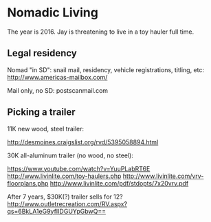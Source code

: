 # Nomadic Living

The year is 2016. Jay is threatening to live in a toy hauler full time. 

## Legal residency

Nomad "in SD": snail mail, residency, vehicle registrations, titling, etc: http://www.americas-mailbox.com/

Mail only, no SD: postscanmail.com

## Picking a trailer

11K new wood, steel trailer:

http://desmoines.craigslist.org/rvd/5395058894.html

30K all-aluminum trailer (no wood, no steel):

https://www.youtube.com/watch?v=YuuPLabRT6E
http://www.livinlite.com/toy-haulers.php
http://www.livinlite.com/vrv-floorplans.php
http://www.livinlite.com/pdf/stdopts/7x20vrv.pdf

After 7 years, $30K(?) trailer sells for 12?
http://www.outletrecreation.com/RV.aspx?qs=6BkLA1eG9yfIIDGUYpGbwQ==






